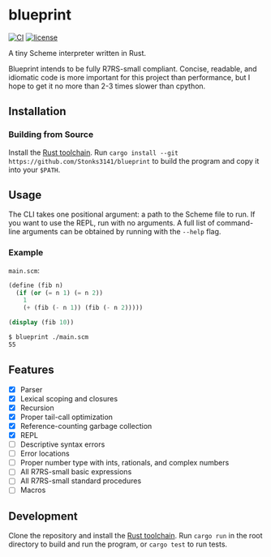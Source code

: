 # blueprint

[![CI](https://github.com/Stonks3141/blueprint/actions/workflows/ci.yml/badge.svg)](https://github.com/Stonks3141/blueprint/actions/workflows/ci.yml)
[![license](https://img.shields.io/github/license/Stonks3141/blueprint)](https://www.mozilla.org/en-US/MPL/2.0/)

A tiny Scheme interpreter written in Rust.

Blueprint intends to be fully R7RS-small compliant. Concise, readable, and
idiomatic code is more important for this project than performance, but I
hope to get it no more than 2-3 times slower than cpython.

## Installation

### Building from Source

Install the [Rust toolchain](https://www.rust-lang.org/tools/install).
Run `cargo install --git https://github.com/Stonks3141/blueprint` to build
the program and copy it into your `$PATH`.

## Usage

The CLI takes one positional argument: a path to the Scheme file to run.
If you want to use the REPL, run with no arguments. A full list of command-line
arguments can be obtained by running with the `--help` flag.

### Example

`main.scm`:

```scheme
(define (fib n)
  (if (or (= n 1) (= n 2))
    1
    (+ (fib (- n 1)) (fib (- n 2)))))

(display (fib 10))
```

```sh
$ blueprint ./main.scm
55
```

## Features

- [x] Parser
- [x] Lexical scoping and closures
- [x] Recursion
- [x] Proper tail-call optimization
- [x] Reference-counting garbage collection
- [x] REPL
- [ ] Descriptive syntax errors
- [ ] Error locations
- [ ] Proper number type with ints, rationals, and complex numbers
- [ ] All R7RS-small basic expressions
- [ ] All R7RS-small standard procedures
- [ ] Macros

## Development

Clone the repository and install the [Rust toolchain](https://www.rust-lang.org/tools/install).
Run `cargo run` in the root directory to build and run the program, or `cargo test` to run tests.
